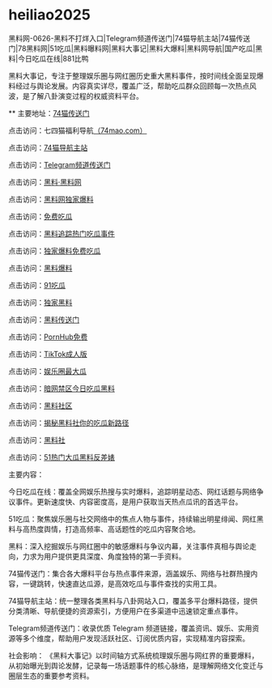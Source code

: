 # heiliao2025
黑料网-0626-黑料不打烊入口|Telegram频道传送门|74猫导航主站|74猫传送门|78黑料网|51吃瓜|黑料曝料网|黑料大事记|黑料大爆料|黑料网导航|国产吃瓜|黑料|今日吃瓜在线|881比鸭

黑料大事记，专注于整理娱乐圈与网红圈历史重大黑料事件，按时间线全面呈现爆料经过与舆论发展。内容真实详尽，覆盖广泛，帮助吃瓜群众回顾每一次热点风波，是了解八卦演变过程的权威资料平台。

** 主要地址：<a href="https://74mao.com/">74猫传送门</a>

点击访问：七四猫福利导航<a href="https://74mao.com/">（74mao.com）</a>

点击访问：<a href="https://74mao.com/">74猫导航主站</a>

点击访问：<a href="https://74mao.com/">Telegram频道传送门</a>

点击访问：<a href="https://heiliaolvzlu3.pages.dev">黑料·黑料网</a>

点击访问：<a href="https://heiliaoyvnrda.pages.dev">黑料网独家爆料</a>

点击访问：<a href="https://heiliaoxey7ic.pages.dev">免费吃瓜</a>

点击访问：<a href="https://heiliaoal51na.pages.dev">黑料追踪热门吃瓜事件</a>

点击访问：<a href="https://heiliaoavkush.pages.dev">独家爆料免费吃瓜</a>

点击访问：<a href="https://hj-143.pages.dev/">黑料爆料</a>

点击访问：<a href="https://91chiguazhongxin.pages.dev/">91吃瓜</a>

点击访问：<a href="https://hl430.pages.dev/">独家黑料</a>

点击访问：<a href="https://hl382.pages.dev/">黑料传送门</a>

点击访问：<a href="https://cg44-01.pages.dev/">PornHub免费</a>

点击访问：<a href="https://pi90.pages.dev/">TikTok成人版</a>

点击访问：<a href="https://hl399.pages.dev/">娱乐圈最大瓜</a>

点击访问：<a href="https://cg58-1.pages.dev/">暗网禁区今日吃瓜黑料</a>

点击访问：<a href="https://hl375.pages.dev/">黑料社区</a>

点击访问：<a href="https://hl424.pages.dev/">揭秘黑料社你的吃瓜新路径</a>

点击访问：<a href="https://hl387.pages.dev/">黑料社</a>

点击访问：<a href="https://hl421.pages.dev/">51热门大瓜黑料反差婊</a>

主要内容：

今日吃瓜在线：覆盖全网娱乐热搜与实时爆料，追踪明星动态、网红话题与网络争议事件。更新速度快、内容密度高，是用户获取当天热点瓜讯的首选平台。

51吃瓜：聚焦娱乐圈与社交网络中的焦点人物与事件，持续输出明星绯闻、网红黑料与高热度舆情，打造高频率、高话题性的吃瓜内容聚合地。

黑料：深入挖掘娱乐与网红圈中的敏感爆料与争议内幕，关注事件真相与舆论走向，力求为用户提供更具深度、角度独特的第一手资料。

74猫传送门：集合各大爆料平台与热点事件来源，涵盖娱乐、网络与社群热搜内容，一键跳转，快速直达瓜源，是高效吃瓜与事件查找的实用工具。

74猫导航主站：统一整理各类黑料与八卦网站入口，覆盖多平台爆料路径，提供分类清晰、导航便捷的资源索引，方便用户在多渠道中迅速锁定重点事件。

Telegram频道传送门：收录优质 Telegram 频道链接，覆盖资讯、娱乐、实用资源等多个维度，帮助用户发现活跃社区、订阅优质内容，实现精准内容探索。

社会影响：
《黑料大事记》以时间轴方式系统梳理娱乐圈与网红界的重要爆料，从初始曝光到舆论发酵，记录每一场话题事件的核心脉络，是理解网络文化变迁与圈层生态的重要参考资料。
<span style="display:none;">[Canonical link](https://github.com/zs20250626/so129）</span>
